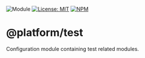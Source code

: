![Module](https://img.shields.io/badge/%40platform-test-%23EA4E7E.svg)
[![License: MIT](https://img.shields.io/badge/License-MIT-blue.svg)](https://opensource.org/licenses/MIT)
[![NPM](https://img.shields.io/npm/v/@platform/test.svg?colorB=blue&style=flat)](https://www.npmjs.com/package/@platform/test)

# @platform/test
Configuration module containing test related modules.
